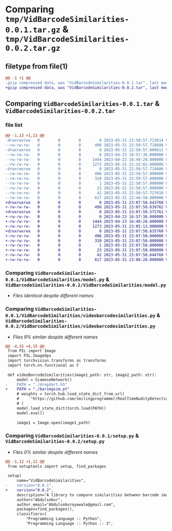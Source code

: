 # Comparing `tmp/VidBarcodeSimilarities-0.0.1.tar.gz` & `tmp/VidBarcodeSimilarities-0.0.2.tar.gz`

## filetype from file(1)

```diff
@@ -1 +1 @@
-gzip compressed data, was "VidBarcodeSimilarities-0.0.1.tar", last modified: Wed May 31 22:50:57 2023, max compression
+gzip compressed data, was "VidBarcodeSimilarities-0.0.2.tar", last modified: Wed May 31 23:07:50 2023, max compression
```

## Comparing `VidBarcodeSimilarities-0.0.1.tar` & `VidBarcodeSimilarities-0.0.2.tar`

### file list

```diff
@@ -1,13 +1,13 @@
-drwxrwxrwx   0        0        0        0 2023-05-31 22:50:57.723614 VidBarcodeSimilarities-0.0.1/
--rw-rw-rw-   0        0        0      496 2023-05-31 22:50:57.718608 VidBarcodeSimilarities-0.0.1/PKG-INFO
-drwxrwxrwx   0        0        0        0 2023-05-31 22:50:57.600611 VidBarcodeSimilarities-0.0.1/VidBarcodeSimilarities/
--rw-rw-rw-   0        0        0        0 2023-04-23 16:57:36.000000 VidBarcodeSimilarities-0.0.1/VidBarcodeSimilarities/__init__.py
--rw-rw-rw-   0        0        0     1444 2023-04-23 16:40:28.000000 VidBarcodeSimilarities-0.0.1/VidBarcodeSimilarities/model.py
--rw-rw-rw-   0        0        0     1272 2023-05-31 21:32:02.000000 VidBarcodeSimilarities-0.0.1/VidBarcodeSimilarities/videobarcodesimilarities.py
-drwxrwxrwx   0        0        0        0 2023-05-31 22:50:57.714606 VidBarcodeSimilarities-0.0.1/VidBarcodeSimilarities.egg-info/
--rw-rw-rw-   0        0        0      496 2023-05-31 22:50:57.000000 VidBarcodeSimilarities-0.0.1/VidBarcodeSimilarities.egg-info/PKG-INFO
--rw-rw-rw-   0        0        0      310 2023-05-31 22:50:57.000000 VidBarcodeSimilarities-0.0.1/VidBarcodeSimilarities.egg-info/SOURCES.txt
--rw-rw-rw-   0        0        0        1 2023-05-31 22:50:57.000000 VidBarcodeSimilarities-0.0.1/VidBarcodeSimilarities.egg-info/dependency_links.txt
--rw-rw-rw-   0        0        0       23 2023-05-31 22:50:57.000000 VidBarcodeSimilarities-0.0.1/VidBarcodeSimilarities.egg-info/top_level.txt
--rw-rw-rw-   0        0        0       42 2023-05-31 22:50:57.727610 VidBarcodeSimilarities-0.0.1/setup.cfg
--rw-rw-rw-   0        0        0      617 2023-05-31 22:46:50.000000 VidBarcodeSimilarities-0.0.1/setup.py
+drwxrwxrwx   0        0        0        0 2023-05-31 23:07:50.643760 VidBarcodeSimilarities-0.0.2/
+-rw-rw-rw-   0        0        0      496 2023-05-31 23:07:50.639762 VidBarcodeSimilarities-0.0.2/PKG-INFO
+drwxrwxrwx   0        0        0        0 2023-05-31 23:07:50.572761 VidBarcodeSimilarities-0.0.2/VidBarcodeSimilarities/
+-rw-rw-rw-   0        0        0        0 2023-04-23 16:57:36.000000 VidBarcodeSimilarities-0.0.2/VidBarcodeSimilarities/__init__.py
+-rw-rw-rw-   0        0        0     1444 2023-04-23 16:40:28.000000 VidBarcodeSimilarities-0.0.2/VidBarcodeSimilarities/model.py
+-rw-rw-rw-   0        0        0     1273 2023-05-31 23:05:13.000000 VidBarcodeSimilarities-0.0.2/VidBarcodeSimilarities/videobarcodesimilarities.py
+drwxrwxrwx   0        0        0        0 2023-05-31 23:07:50.635760 VidBarcodeSimilarities-0.0.2/VidBarcodeSimilarities.egg-info/
+-rw-rw-rw-   0        0        0      496 2023-05-31 23:07:50.000000 VidBarcodeSimilarities-0.0.2/VidBarcodeSimilarities.egg-info/PKG-INFO
+-rw-rw-rw-   0        0        0      310 2023-05-31 23:07:50.000000 VidBarcodeSimilarities-0.0.2/VidBarcodeSimilarities.egg-info/SOURCES.txt
+-rw-rw-rw-   0        0        0        1 2023-05-31 23:07:50.000000 VidBarcodeSimilarities-0.0.2/VidBarcodeSimilarities.egg-info/dependency_links.txt
+-rw-rw-rw-   0        0        0       23 2023-05-31 23:07:50.000000 VidBarcodeSimilarities-0.0.2/VidBarcodeSimilarities.egg-info/top_level.txt
+-rw-rw-rw-   0        0        0       42 2023-05-31 23:07:50.644760 VidBarcodeSimilarities-0.0.2/setup.cfg
+-rw-rw-rw-   0        0        0      617 2023-05-31 23:06:20.000000 VidBarcodeSimilarities-0.0.2/setup.py
```

### Comparing `VidBarcodeSimilarities-0.0.1/VidBarcodeSimilarities/model.py` & `VidBarcodeSimilarities-0.0.2/VidBarcodeSimilarities/model.py`

 * *Files identical despite different names*

### Comparing `VidBarcodeSimilarities-0.0.1/VidBarcodeSimilarities/videobarcodesimilarities.py` & `VidBarcodeSimilarities-0.0.2/VidBarcodeSimilarities/videobarcodesimilarities.py`

 * *Files 9% similar despite different names*

```diff
@@ -4,15 +4,15 @@
 from PIL import Image
 import PIL.ImageOps
 import torchvision.transforms as transforms
 import torch.nn.functional as F
 
 def videoBarcodeSimilarities(image1_path: str, image2_path: str):
     model = SiameseNetwork()
-    PATH = "./dropdart.h5"
+    PATH = "./barimgsim.pt"
     # weights = torch.hub.load_state_dict_from_url(
     #     "https://github.com/smilingprogrammer/RealTimeNudityDetectionAlgorithm/blob/main/barimgsim.pt", progress=True
     # )
     model.load_state_dict(torch.load(PATH))
     model.eval()
 
     image1 = Image.open(image1_path)
```

### Comparing `VidBarcodeSimilarities-0.0.1/setup.py` & `VidBarcodeSimilarities-0.0.2/setup.py`

 * *Files 0% similar despite different names*

```diff
@@ -1,12 +1,12 @@
 from setuptools import setup, find_packages
 
 setup(
     name="VidBarcodeSimilarities",
-    version="0.0.1",
+    version="0.0.2",
     description="A library to compare similarities between barcode images",
     author="Abdulsobur",
     author_email="Abdulsoburoyewale@gmail.com",
     packages=find_packages(),
     classifiers=[
         "Programming Language :: Python",
         "Programming Language :: Python :: 3",
```

